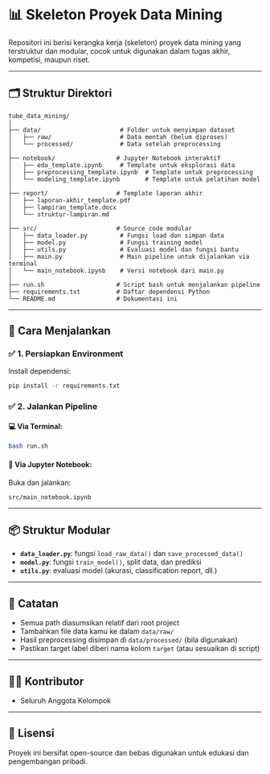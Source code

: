 # 📊 Skeleton Proyek Data Mining

Repositori ini berisi kerangka kerja (skeleton) proyek data mining yang terstruktur dan modular, cocok untuk digunakan dalam tugas akhir, kompetisi, maupun riset.

---

## 🗂 Struktur Direktori

```
tube_data_mining/
│
├── data/                      # Folder untuk menyimpan dataset
│   ├── raw/                   # Data mentah (belum diproses)
│   └── processed/             # Data setelah preprocessing
│
├── notebook/                 # Jupyter Notebook interaktif
│   ├── eda_template.ipynb     # Template untuk eksplorasi data
│   ├── preprocessing_template.ipynb  # Template untuk preprocessing
│   └── modeling_template.ipynb       # Template untuk pelatihan model
│
├── report/                   # Template laporan akhir
│   ├── laporan-akhir_template.pdf
│   ├── lampiran_template.docx
│   └── struktur-lampiran.md
│
├── src/                      # Source code modular
│   ├── data_loader.py         # Fungsi load dan simpan data
│   ├── model.py               # Fungsi training model
│   ├── utils.py               # Evaluasi model dan fungsi bantu
│   ├── main.py                # Main pipeline untuk dijalankan via terminal
│   └── main_notebook.ipynb    # Versi notebook dari main.py
│
├── run.sh                    # Script bash untuk menjalankan pipeline
├── requirements.txt          # Daftar dependensi Python
└── README.md                 # Dokumentasi ini
```

---

## 🚀 Cara Menjalankan

### ✅ 1. Persiapkan Environment

Install dependensi:
```bash
pip install -r requirements.txt
```

### ✅ 2. Jalankan Pipeline

#### 💻 Via Terminal:
```bash
bash run.sh
```

#### 📒 Via Jupyter Notebook:
Buka dan jalankan:
```text
src/main_notebook.ipynb
```

---

## 📦 Struktur Modular

- **`data_loader.py`**: fungsi `load_raw_data()` dan `save_processed_data()`
- **`model.py`**: fungsi `train_model()`, split data, dan prediksi
- **`utils.py`**: evaluasi model (akurasi, classification report, dll.)

---

## 📓 Catatan

- Semua path diasumsikan relatif dari root project
- Tambahkan file data kamu ke dalam `data/raw/`
- Hasil preprocessing disimpan di `data/processed/` (bila digunakan)
- Pastikan target label diberi nama kolom `target` (atau sesuaikan di script)

---

## 👩‍💻 Kontributor

- Seluruh Anggota Kelompok

---

## 📄 Lisensi

Proyek ini bersifat open-source dan bebas digunakan untuk edukasi dan pengembangan pribadi.


